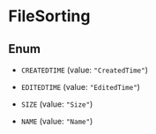 

# FileSorting

## Enum


* `CREATEDTIME` (value: `"CreatedTime"`)

* `EDITEDTIME` (value: `"EditedTime"`)

* `SIZE` (value: `"Size"`)

* `NAME` (value: `"Name"`)



